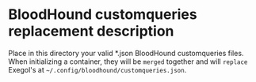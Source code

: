 # BloodHound customqueries replacement description

Place in this directory your valid *.json BloodHound customqueries files.
When initializing a container, they will be `merged` together and will `replace` Exegol's at `~/.config/bloodhound/customqueries.json`.